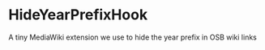 HideYearPrefixHook
==================

A tiny MediaWiki extension we use to hide the year prefix in OSB wiki links
